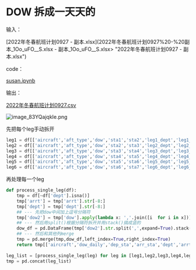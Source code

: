 # DOW 拆成一天天的

输入：

[2022年冬春航班计划0927 - 副本.xlsx](2022年冬春航班计划0927%20-%20副本_1Oo_uFO__S.xlsx - 副本_1Oo_uFO__S.xlsx> "2022年冬春航班计划0927 - 副本.xlsx")

code：

[susan.ipynb](susan_LJs9Tp5o-v.ipynb "susan.ipynb")

输出：

[2022年冬春航班计划0927.csv](2022年冬春航班计划0927_t-AV5PE3g9.csv "2022年冬春航班计划0927.csv")

![image_83YQajqkIe.png](https://hl-pic.oss-cn-hangzhou.aliyuncs.com/img/image_83YQajqkIe.png)

先把每个leg手动拆开

```python
leg1 = df[['aircraft','aft_type','dow','sta1','sta2','leg1_dept','leg1_arrt','debug_col']].copy().rename(columns={'sta1':'dep_sta','sta2':'arr_sta','leg1_dept':'dept','leg1_arrt':'arrt'})
leg2 = df[['aircraft','aft_type','dow','sta2','sta3','leg2_dept','leg2_arrt','debug_col']].copy().rename(columns={'sta2':'dep_sta','sta3':'arr_sta','leg2_dept':'dept','leg2_arrt':'arrt'})
leg3 = df[['aircraft','aft_type','dow','sta3','sta4','leg3_dept','leg3_arrt','debug_col']].copy().rename(columns={'sta3':'dep_sta','sta4':'arr_sta','leg3_dept':'dept','leg3_arrt':'arrt'})
leg4 = df[['aircraft','aft_type','dow','sta4','sta5','leg4_dept','leg4_arrt','debug_col']].copy().rename(columns={'sta4':'dep_sta','sta5':'arr_sta','leg4_dept':'dept','leg4_arrt':'arrt'})
leg5 = df[['aircraft','aft_type','dow','sta5','sta6','leg5_dept','leg5_arrt','debug_col']].copy().rename(columns={'sta5':'dep_sta','sta6':'arr_sta','leg5_dept':'dept','leg5_arrt':'arrt'})
leg6 = df[['aircraft','aft_type','dow','sta6','sta7','leg6_dept','leg6_arrt','debug_col']].copy().rename(columns={'sta6':'dep_sta','sta7':'arr_sta','leg6_dept':'dept','leg6_arrt':'arrt'})
```

再处理每一个leg

```python
def process_single_leg(df):
    tmp = df[~df['dept'].isna()]
    tmp['arrt'] = tmp['arrt'].str[-8:]
    tmp['dept'] = tmp['dept'].str[-8:]
    ## --- 先把dow中间加上逗号分隔符
    tmp['dow2'] = tmp['dow'].apply(lambda x: ','.join([i  for i in x]))
    ## --- 然后用split()根据分隔符拆开并用stack()搞成竖的
    dow_df = pd.DataFrame(tmp['dow2'].str.split(',',expand=True).stack()).reset_index(level=1,drop=True).rename(columns={0:'dow_daily'})
    ## --- 然后和其他列merge
    tmp = pd.merge(tmp,dow_df,left_index=True,right_index=True)
    return tmp[['aircraft','dow_daily','dep_sta','arr_sta','dept','arrt','aft_type','debug_col']]
    
leg_list = [process_single_leg(leg) for leg in [leg1,leg2,leg3,leg4,leg5,leg6]]
tmp = pd.concat(leg_list)

```
